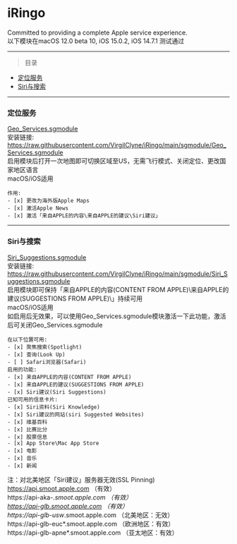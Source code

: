 # iRingo
Committed to providing a complete Apple service experience.  
以下模块在macOS 12.0 beta 10, iOS 15.0.2, iOS 14.7.1 测试通过  

---

> 目录  

* [定位服务](#Location%20Services)  
* [Siri与搜索](#Siri%20&amp;%20Search)    

---

### <a id="Location Services"> 定位服务 </a>    
[Geo_Services.sgmodule](./sgmodule/Geo_Services.sgmodule " Rewrite Apple Geo Services Country Code")   
安装链接: https://raw.githubusercontent.com/VirgilClyne/iRingo/main/sgmodule/Geo_Services.sgmodule   
启用模块后打开一次地图即可切换区域至US，无需飞行模式、关闭定位、更改国家地区语言   
macOS/iOS适用  
   
    作用:  
    - [x] 更改为海外版Apple Maps    
    - [x] 激活Apple News    
    - [x] 激活「来自APPLE的内容\来自APPLE的建议\Siri建议」   

---

### <a id="Siri & Search"> Siri与搜索 </a>  
[Siri_Suggestions.sgmodule](./sgmodule/Siri_Suggestions.sgmodule " Location-Based Siri Suggestions for Spotlight & Look Up & Safari")  
安装链接: https://raw.githubusercontent.com/VirgilClyne/iRingo/main/sgmodule/Siri_Suggestions.sgmodule  
启用模块即可保持「来自APPLE的内容(CONTENT FROM APPLE)\来自APPLE的建议(SUGGESTIONS FROM APPLE)\」持续可用   
macOS/iOS适用  
如启用后无效果，可以使用Geo_Services.sgmodule模块激活一下此功能，激活后可关闭Geo_Services.sgmodule  

    在以下位置可用: 
    - [x] 聚焦搜索(Spotlight)
    - [x] 查询(Look Up)
    - [ ] Safari浏览器(Safari)
    启用的功能:  
    - [x] 来自APPLE的内容(CONTENT FROM APPLE)
    - [x] 来自APPLE的建议(SUGGESTIONS FROM APPLE)
    - [x] Siri建议(Siri Suggestions)
    已知可用的信息卡片:  
    - [x] Siri资料(Siri Knowledge)  
    - [x] Siri建议的网站(siri Suggested Websites)   
    - [x] 维基百科  
    - [x] 比赛比分  
    - [x] 股票信息
    - [x] App Store\Mac App Store   
    - [x] 电影  
    - [x] 音乐  
    - [x] 新闻  
注：对北美地区「Siri建议」服务器无效(SSL Pinning)  
https://api.smoot.apple.com             （有效）  
https://api-aka-*.smoot.apple.com       （有效）  
https://api-glb.smoot.apple.com         （有效）  
https://api-glb-usw*.smoot.apple.com    （北美地区：无效）  
https://api-glb-euc*.smoot.apple.com    （欧洲地区：有效）  
https://api-glb-apne*.smoot.apple.com   （亚太地区：有效）  